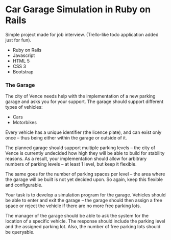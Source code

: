 # Car Garage Simulation in Ruby on Rails

Simple project made for job interview. (Trello-like todo application added just for fun).

  - Ruby on Rails
  - Javascript
  - HTML 5
  - CSS 3
  - Bootstrap

### The Garage

The city of Vence needs help with the implementation of a new parking garage and asks you for your support.
The garage should support different types of vehicles:
- Cars
- Motorbikes

Every vehicle has a unique identifier (the licence plate), and can exist only once – thus being either within the garage or outside of it.

The planned garage should support multiple parking levels – the city of Vence is currently undecided how high they will be able to build for stability reasons. As a result, your implementation should allow for arbitrary numbers of parking levels – at least 1 level, but keep it flexible.

The same goes for the number of parking spaces per level – the area where the garage will be built is not yet decided upon. So again, keep this flexible and configurable.

Your task is to develop a simulation program for the garage. Vehicles should be able to enter and exit the garage – the garage should then assign a free space or reject the vehicle if there are no more free parking lots.

The manager of the garage should be able to ask the system for the location of a specific vehicle. The response should include the parking level and the assigned parking lot. Also, the number of free parking lots should be queryable.
